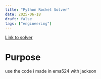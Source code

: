 ```yaml
---
title: "Python Rocket Solver"
date: 2025-06-18
draft: false
tags: ["engineering"]
---
```


[Link to solver](https://py.engrkad.com/rocket)

# Purpose
use the code i made in ema524 with jackson